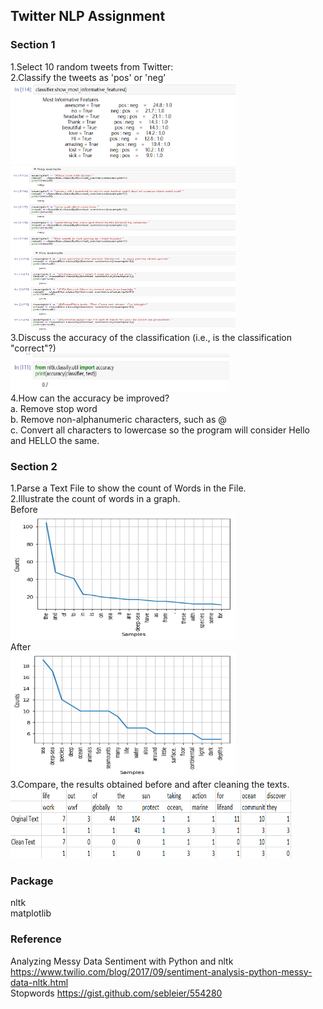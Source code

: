 ## Twitter NLP Assignment

### Section 1 
1.Select 10 random tweets from Twitter:  
2.Classify the tweets as 'pos' or 'neg’  
<img width="360" height="130" src="https://github.com/hwyu99/Twitter-NLP-Assignment/blob/master/1.1.png"/>  
<img width="360" height="130" src="https://github.com/hwyu99/Twitter-NLP-Assignment/blob/master/1.2.png"/>  
<img width="360" height="130" src="https://github.com/hwyu99/Twitter-NLP-Assignment/blob/master/1.3.png"/>  
3.Discuss the accuracy of the classification (i.e., is the classification "correct"?)  
<img width="350" height="60" src="https://github.com/hwyu99/Twitter-NLP-Assignment/blob/master/1.4.png"/>  
4.How can the accuracy be improved?  
a. Remove stop word  
b. Remove non-alphanumeric characters, such as @  
c. Convert all characters to lowercase so the program will consider Hello and HELLO the same.  

### Section 2
1.Parse a Text File to show the count of Words in the File.  
2.Illustrate the count of words in a graph.  
Before   
<img width="360" height="200" src="https://github.com/hwyu99/Twitter-NLP-Assignment/blob/master/2.1.png"/>  
After  
<img width="360" height="200" src="https://github.com/hwyu99/Twitter-NLP-Assignment/blob/master/2.2.png"/>  
3.Compare, the results obtained before and after cleaning the texts.  
<img width="450" height="110" src="https://github.com/hwyu99/Twitter-NLP-Assignment/blob/master/2.3.png"/>  

### Package 
nltk  
matplotlib  

### Reference  
Analyzing Messy Data Sentiment with Python and nltk  
https://www.twilio.com/blog/2017/09/sentiment-analysis-python-messy-data-nltk.html  
Stopwords
https://gist.github.com/sebleier/554280   
   
